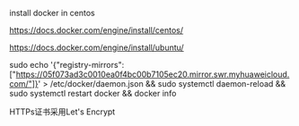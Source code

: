 install docker in centos

https://docs.docker.com/engine/install/centos/

https://docs.docker.com/engine/install/ubuntu/

sudo echo '{"registry-mirrors": ["https://05f073ad3c0010ea0f4bc00b7105ec20.mirror.swr.myhuaweicloud.com/"]}' > /etc/docker/daemon.json && sudo systemctl daemon-reload && sudo systemctl restart docker && docker info

HTTPs证书采用Let's Encrypt